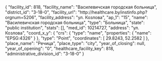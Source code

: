 {
    "facility_id": 818,
    "facility_name": "Василевичская городская больница",
    "district_id": "3-18-0",
    "facility_url": "http:\/\/healthcare.by\/instinfo.php?orgnum=5206",
    "facility_address": "ул. Козлова",
    "ap_1": "15",
    "name": "Василевичская городская больница",
    "type": "Больница",
    "state": "public institution",
    "stats": [],
    "med_id": 10214727,
    "address": "ул. Козлова",
    "coord_x_y": {
        "crs": {
            "type": "name",
            "properties": {
                "name": "EPSG:4326"
            }
        },
        "type": "Point",
        "coordinates": [
            29.8243,
            52.2582
        ]
    },
    "place_name": "Речица",
    "place_type": "city",
    "year_of_closing": null,
    "year_of_opening": "0",
    "healthcare_facility_key": 818,
    "administrative_division_id": "3-18-0"
}